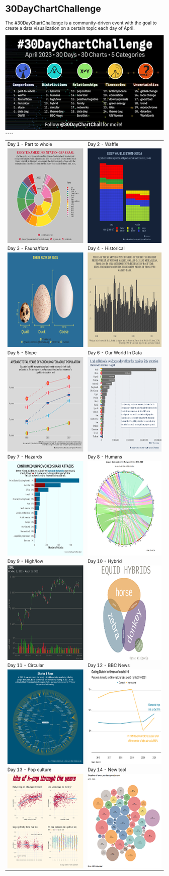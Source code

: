 # 30DayChartChallenge

The [#30DayChartChallenge](https://30daychartchallenge.org/) is a community-driven event with the goal to create a data visualization on a certain topic each day of April.

<img src="./resources/tdcc_2023.jpg" width=1000 height=300>
----

<table>
  <tr>
    <td>Day 1 - Part to whole</td>
    <td>Day 2 - Waffle</td>
  </tr>
  <tr>
    <td><img src="./2023/01_part-to-whole.png" width=400 height=300></td>
    <td><img src="./2023/02_waffle.png" width=400 height=300></td>
  </tr>
    <tr>
    <td>Day 3 - Fauna/flora</td>
    <td>Day 4 - Historical</td>
  </tr>
  <tr>
    <td><img src="./2023/03_fauna-flora.png" width=400 height=300></td>
    <td><img src="./2023/04_historical.png" width=400 height=300></td>
  </tr>
  <tr>
    <td>Day 5 - Slope</td>
    <td>Day 6 - Our World In Data</td>
  </tr>
  <tr>
    <td><img src="./2023/05_slope.png" width=400 height=300></td>
    <td><img src="./2023/06_owid.png" width=400 height=300></td>
  </tr>
    <tr>
    <td>Day 7 - Hazards</td>
    <td>Day 8 - Humans</td>
  </tr>
  <tr>
    <td><img src="./2023/07_hazards.png" width=400 height=300></td>
    <td><img src="./2023/08_humans.png" width=400 height=300></td>
  </tr>
  <tr>
    <td>Day 9 - High/low</td>
    <td>Day 10 - Hybrid</td>
  </tr>
    <tr>
    <td><img src="./2023/09_high-low.png" width=400 height=300></td>
    <td><img src="./2023/10_hybrid.png" width=400 height=300></td>
  </tr>
  <tr>
    <td>Day 11 - Circular</td>
    <td>Day 12 - BBC News</td>
  </tr>
  <tr>
    <td><img src="./2023/11_circular.png" width=400 height=300></td>
    <td><img src="./2023/12_bbc-news.png" width=400 height=300></td>
  </tr>
  <tr>
    <td>Day 13 - Pop culture</td>
    <td>Day 14 - New tool</td>
  </tr>
  <tr>
    <td><img src="./2023/13_pop-culture.png" width=400 height=300></td>
    <td><img src="./2023/14_new-tool.png" width=400 height=300></td>
  </tr>
</table>
